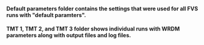#### Default parameters folder contains the settings that were used for all FVS runs with "default paramters".

#### TMT 1, TMT 2, and TMT 3 folder shows individual runs with WRDM parameters along with output files and log files.  
